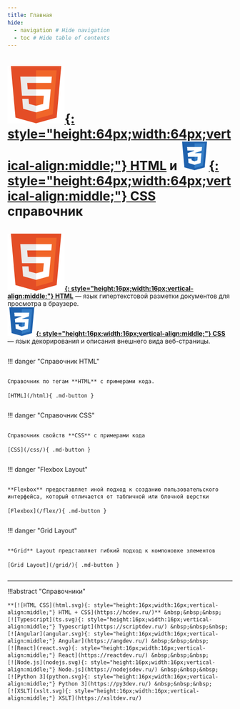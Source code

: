 ```yaml
---
title: Главная
hide:
  - navigation # Hide navigation
  - toc # Hide table of contents
---
```


# [![HTML](html.svg){: style="height:64px;width:64px;vertical-align:middle;"} HTML](/html/) и [![CSS](css.svg){: style="height:64px;width:64px;vertical-align:middle;"} CSS](/css/) справочник

<div style="display: grid; grid-template-columns: repeat(auto-fill, minmax(300px, 1fr)); grid-column-gap: 30px; place-items: stretch;" markdown>

**[![HTML](html.svg){: style="height:16px;width:16px;vertical-align:middle;"} HTML](/html/)** — язык гипертекстовой разметки документов для просмотра в браузере.<br />
**[![CSS](css.svg){: style="height:16px;width:16px;vertical-align:middle;"} CSS](/css/)** — язык декорирования и описания внешнего вида веб-страницы.

!!! danger "Справочник HTML"

    Справочник по тегам **HTML** с примерами кода.

    [HTML](/html){ .md-button }

!!! danger "Справочник CSS"

    Справочник свойств **CSS** с примерами кода

    [CSS](/css/){ .md-button }

!!! danger "Flexbox Layout"

    **Flexbox** предоставляет иной подход к созданию пользовательского интерфейса, который отличается от табличной или блочной верстки

    [Flexbox](/flex/){ .md-button }

!!! danger "Grid Layout"

    **Grid** Layout представляет гибкий подход к компоновке элементов

    [Grid Layout](/grid/){ .md-button }

</div>

---

!!!abstract "Справочники"

    **[![HTML CSS](html.svg){: style="height:16px;width:16px;vertical-align:middle;"} HTML + CSS](https://hcdev.ru/)** &nbsp;&nbsp;&nbsp;
    [![Typescript](ts.svg){: style="height:16px;width:16px;vertical-align:middle;"} Typescript](https://scriptdev.ru/) &nbsp;&nbsp;&nbsp;
    [![Angular](angular.svg){: style="height:16px;width:16px;vertical-align:middle;"} Angular](https://angdev.ru/) &nbsp;&nbsp;&nbsp;
    [![React](react.svg){: style="height:16px;width:16px;vertical-align:middle;"} React](https://reactdev.ru/) &nbsp;&nbsp;&nbsp;
    [![Node.js](nodejs.svg){: style="height:16px;width:16px;vertical-align:middle;"} Node.js](https://nodejsdev.ru/) &nbsp;&nbsp;&nbsp;
    [![Python 3](python.svg){: style="height:16px;width:16px;vertical-align:middle;"} Python 3](https://py3dev.ru/) &nbsp;&nbsp;&nbsp;
    [![XSLT](xslt.svg){: style="height:16px;width:16px;vertical-align:middle;"} XSLT](https://xsltdev.ru/)

<!--
Планы

- [SCSS](https://github.com/mikaspell/sass-site-rus/blob/rus-version/source/guide.html.haml)

- [MongoDB](https://github.com/jsmarkus/the-little-mongodb-book/blob/master/ru/mongodb.markdown)
- [MariaDB](https://oracleplsql.ru/mariadb-manual.html)

- [Git](https://github.com/progit/progit2-ru)

- [MDN](https://github.com/mdn/translated-content/tree/main/files/ru/web)

- [Вопросы к собесам](https://github.com/YauhenKavalchuk/interview-questions)
-->
